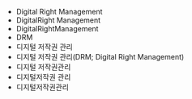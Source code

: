﻿- Digital Right Management
- DigitalRight Management
- DigitalRightManagement
- DRM
- 디지털 저작권 관리
- 디지털 저작권 관리(DRM; Digital Right Management)
- 디지털 저작권관리
- 디지털저작권 관리
- 디지털저작권관리
